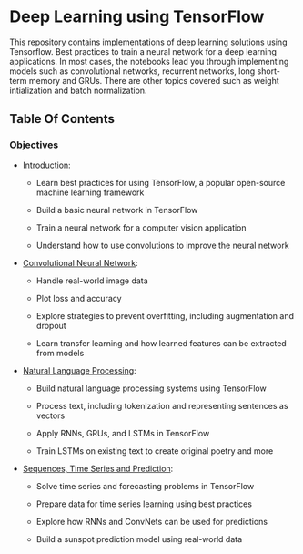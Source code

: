 # Deep Learning using TensorFlow

This repository contains implementations of deep learning solutions using Tensorflow. Best practices to train a neural network for a deep learning applications. In most cases, the notebooks lead you through implementing models such as convolutional networks, recurrent networks, long short-term memory and GRUs. There are other topics covered such as weight intialization and batch normalization.

## Table Of Contents

### Objectives

* [Introduction](https://github.com/gauthamsathyan/deep-learning-with-tensorflow/tree/main/introduction):

  - Learn best practices for using TensorFlow, a popular open-source machine learning framework

  - Build a basic neural network in TensorFlow

  - Train a neural network for a computer vision application

  - Understand how to use convolutions to improve the neural network


* [Convolutional Neural Network](https://github.com/gauthamsathyan/deep-learning-with-tensorflow/tree/main/convolutional%20neural%20network):

  - Handle real-world image data

  - Plot loss and accuracy

  - Explore strategies to prevent overfitting, including augmentation and dropout

  - Learn transfer learning and how learned features can be extracted from models


* [Natural Language Processing](https://github.com/gauthamsathyan/deep-learning-with-tensorflow/tree/main/natural%20language%20processing):

  - Build natural language processing systems using TensorFlow

  - Process text, including tokenization and representing sentences as vectors

  - Apply RNNs, GRUs, and LSTMs in TensorFlow

  - Train LSTMs on existing text to create original poetry and more


* [Sequences, Time Series and Prediction](https://github.com/gauthamsathyan/deep-learning-with-tensorflow/tree/main/sequences%2C%20time%20series%20and%20prediction): 

  - Solve time series and forecasting problems in TensorFlow

  - Prepare data for time series learning using best practices

  - Explore how RNNs and ConvNets can be used for predictions

  - Build a sunspot prediction model using real-world data
